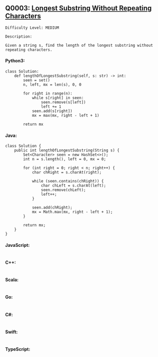 ## Q0003: [Longest Substring Without Repeating Characters](https://leetcode.com/problems/longest-substring-without-repeating-characters/)

```
Difficulty Level: MEDIUM
```

```
Description:

Given a string s, find the length of the longest substring without repeating characters.
```

#### Python3:

```
class Solution:
    def lengthOfLongestSubstring(self, s: str) -> int:
        seen = set()
        n, left, mx = len(s), 0, 0
        
        for right in range(n):
            while s[right] in seen:
                seen.remove(s[left])
                left += 1
            seen.add(s[right])
            mx = max(mx, right - left + 1)
        
        return mx
```

#### Java:

```
class Solution {
    public int lengthOfLongestSubstring(String s) {
        Set<Character> seen = new HashSet<>();
        int n = s.length(), left = 0, mx = 0;

        for (int right = 0; right < n; right++) {
            char chRight = s.charAt(right);

            while (seen.contains(chRight)) {
                char chLeft = s.charAt(left);
                seen.remove(chLeft);
                left++;
            }
            
            seen.add(chRight);
            mx = Math.max(mx, right - left + 1);
        }

        return mx;
    }
}
```

#### JavaScript:

```

```

#### C++:

```

```

#### Scala:

```

```

#### Go:

```

```

#### C#:

```

```

#### Swift:

```

```

#### TypeScript:

```

```